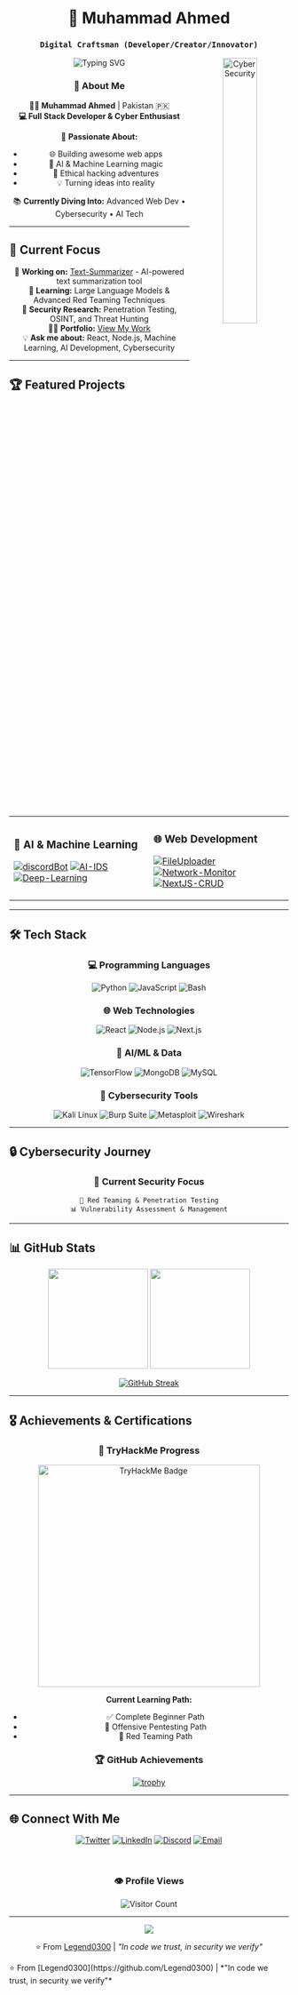 <div align="center">
  
# 🚀 Muhammad Ahmed
### `Digital Craftsman (Developer/Creator/Innovator)`

<img src="https://readme-typing-svg.herokuapp.com?font=Fira+Code&size=22&duration=3000&pause=1000&color=00F7FF&center=true&vCenter=true&multiline=true&width=600&height=100&lines=Full+Stack+Developer;Machine+Learning+Engineer;AI+Enthusiast;Cybersecurity+Researcher;Red+Team+Specialist;Building+Tomorrow's+Technology" alt="Typing SVG" />

<img width="35%" align="right" alt="Cyber Security" src="https://user-images.githubusercontent.com/74038190/212284100-561aa473-3905-4a80-b561-0d28506553ee.gif" />

### 🌟 About Me

**👨‍💻 Muhammad Ahmed** | Pakistan 🇵🇰  
**💻 Full Stack Developer & Cyber Enthusiast**  

🚀 **Passionate About:**
- 🌐 Building awesome web apps
- 🤖 AI & Machine Learning magic
- 🔐 Ethical hacking adventures
- 💡 Turning ideas into reality

📚 **Currently Diving Into:** Advanced Web Dev • Cybersecurity • AI Tech

</div>

---

## 🎯 **Current Focus**

<div align="center">

🔭 **Working on:** [Text-Summarizer](https://github.com/Legend0300/Text-Summarizer) - AI-powered text summarization tool  
🌱 **Learning:** Large Language Models & Advanced Red Teaming Techniques  
🔐 **Security Research:** Penetration Testing, OSINT, and Threat Hunting  
👨‍💻 **Portfolio:** [View My Work](https://portfolio-git-ml-legend0300s-projects.vercel.app/)  
💡 **Ask me about:** React, Node.js, Machine Learning, AI Development, Cybersecurity  

</div>

---

## 🏆 **Featured Projects**

<div align="center">

<table>
<tr>
<td width="50%">

### 🤖 AI & Machine Learning
[![discordBot](https://github-readme-stats.vercel.app/api/pin/?username=Legend0300&repo=discordBot&theme=tokyonight&border_color=00f7ff)](https://github.com/Legend0300/discordBot)
[![AI-IDS](https://github-readme-stats.vercel.app/api/pin/?username=Legend0300&repo=AI-IDS&theme=tokyonight&border_color=00f7ff)](https://github.com/Legend0300/AI-IDS)
[![Deep-Learning](https://github-readme-stats.vercel.app/api/pin/?username=Legend0300&repo=Deep-Learning&theme=tokyonight&border_color=00f7ff)](https://github.com/Legend0300/Deep-Learning)

</td>
<td width="50%">

### 🌐 Web Development
[![FileUploader](https://github-readme-stats.vercel.app/api/pin/?username=Legend0300&repo=FileUploader&theme=tokyonight&border_color=00f7ff)](https://github.com/Legend0300/FileUploader)
[![Network-Monitor](https://github-readme-stats.vercel.app/api/pin/?username=Legend0300&repo=Network-Monitor&theme=tokyonight&border_color=00f7ff)](https://github.com/Legend0300/Network-Monitor)
[![NextJS-CRUD](https://github-readme-stats.vercel.app/api/pin/?username=Legend0300&repo=NextJS-CRUD&theme=tokyonight&border_color=00f7ff)](https://github.com/Legend0300/NextJS-CRUD)

</td>
</tr>
</table>

</div>

---

## 🛠️ **Tech Stack**

<div align="center">

### 💻 **Programming Languages**
![Python](https://img.shields.io/badge/Python-FFD43B?style=for-the-badge&logo=python&logoColor=blue)
![JavaScript](https://img.shields.io/badge/JavaScript-323330?style=for-the-badge&logo=javascript&logoColor=F7DF1E)
![Bash](https://img.shields.io/badge/Bash-4EAA25?style=for-the-badge&logo=gnu-bash&logoColor=white)

### 🌐 **Web Technologies**
![React](https://img.shields.io/badge/React-20232A?style=for-the-badge&logo=react&logoColor=61DAFB)
![Node.js](https://img.shields.io/badge/Node.js-339933?style=for-the-badge&logo=nodedotjs&logoColor=white)
![Next.js](https://img.shields.io/badge/next.js-000000?style=for-the-badge&logo=nextdotjs&logoColor=white)

### 🤖 **AI/ML & Data**
![TensorFlow](https://img.shields.io/badge/TensorFlow-FF6F00?style=for-the-badge&logo=tensorflow&logoColor=white)
![MongoDB](https://img.shields.io/badge/MongoDB-4EA94B?style=for-the-badge&logo=mongodb&logoColor=white)
![MySQL](https://img.shields.io/badge/MySQL-005C84?style=for-the-badge&logo=mysql&logoColor=white)

### 🔐 **Cybersecurity Tools**
![Kali Linux](https://img.shields.io/badge/Kali_Linux-557C94?style=for-the-badge&logo=kali-linux&logoColor=white)
![Burp Suite](https://img.shields.io/badge/Burp_Suite-FF6633?style=for-the-badge&logo=burp-suite&logoColor=white)
![Metasploit](https://img.shields.io/badge/Metasploit-2596CD?style=for-the-badge&logo=metasploit&logoColor=white)
![Wireshark](https://img.shields.io/badge/Wireshark-1679A7?style=for-the-badge&logo=wireshark&logoColor=white)

</div>

---

## 🔒 **Cybersecurity Journey**

<div align="center">

### 🎯 **Current Security Focus**
```
🔴 Red Teaming & Penetration Testing
📊 Vulnerability Assessment & Management
```


</div>

---

## 📊 **GitHub Stats**

<div align="center">
  
<img height="180em" src="https://github-readme-stats.vercel.app/api?username=Legend0300&show_icons=true&theme=tokyonight&include_all_commits=true&count_private=true&border_color=00f7ff"/>
<img height="180em" src="https://github-readme-stats.vercel.app/api/top-langs/?username=Legend0300&layout=compact&langs_count=8&theme=tokyonight&border_color=00f7ff"/>

<br/>

[![GitHub Streak](https://streak-stats.demolab.com/?user=Legend0300&theme=tokyonight&border=00f7ff)](https://git.io/streak-stats)

</div>

---

## 🎖️ **Achievements & Certifications**

<div align="center">

### 🔐 **TryHackMe Progress**
<img src="https://tryhackme-badges.s3.amazonaws.com/Legend0300.png" alt="TryHackMe Badge" width="400"/>

**Current Learning Path:**
- ✅ Complete Beginner Path
- 🔄 Offensive Pentesting Path  
- 🔄 Red Teaming Path

### 🏆 **GitHub Achievements**
[![trophy](https://github-profile-trophy.vercel.app/?username=Legend0300&theme=tokyonight&no-frame=true&no-bg=true&margin-w=4&column=4)](https://github.com/ryo-ma/github-profile-trophy)

</div>

---

## 🌐 **Connect With Me**

<div align="center">

[![Twitter](https://img.shields.io/badge/Twitter-1DA1F2?style=for-the-badge&logo=twitter&logoColor=white)](https://twitter.com/legend0300)
[![LinkedIn](https://img.shields.io/badge/LinkedIn-0077B5?style=for-the-badge&logo=linkedin&logoColor=white)](https://www.linkedin.com/in/muhammad-ahmad-b55539250/)
[![Discord](https://img.shields.io/badge/Discord-5865F2?style=for-the-badge&logo=discord&logoColor=white)](https://discord.gg/Legend0300#4869)
[![Email](https://img.shields.io/badge/Email-D14836?style=for-the-badge&logo=gmail&logoColor=white)](mailto:ahmed.mansur.bhatti@gmail.com)

<br/>

### 👁️ **Profile Views**
![Visitor Count](https://profile-counter.glitch.me/Legend0300/count.svg)

---

<img src="https://capsule-render.vercel.app/api?type=waving&color=gradient&height=60&section=footer"/>

⭐️ From [Legend0300](https://github.com/Legend0300) | *"In code we trust, in security we verify"*

</div>
</div>
⭐️ From [Legend0300](https://github.com/Legend0300) | *"In code we trust, in security we verify"*

</div>
